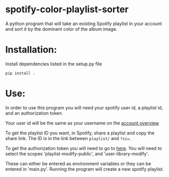 # spotify-color-playlist-sorter

A python program that will take an existing Spotify playlist in your account and sort it by the dominant color of the album image. 

# Installation:

Install dependencies listed in the setup.py file

```
pip install .
```

# Use:

In order to use this program you will need your spotify user id, a playlist id, and an authorization token.

Your user id will be the same as your username on the [account overview](https://www.spotify.com/us/account/overview/)

To get the playlist ID you want, in Spotify, share a playlist and copy the share link. The ID is in the link between `playlist/` and `?si=`.

To get the authorization token you will need to go to [here](https://developer.spotify.com/console/post-playlists/). You will need to select the scopes 'playlist-modify-public', and 'user-library-modify'. 

These can either be entered as environment variables or they can be entered in 'main.py'. Running the program will create a new spotify playlist.

